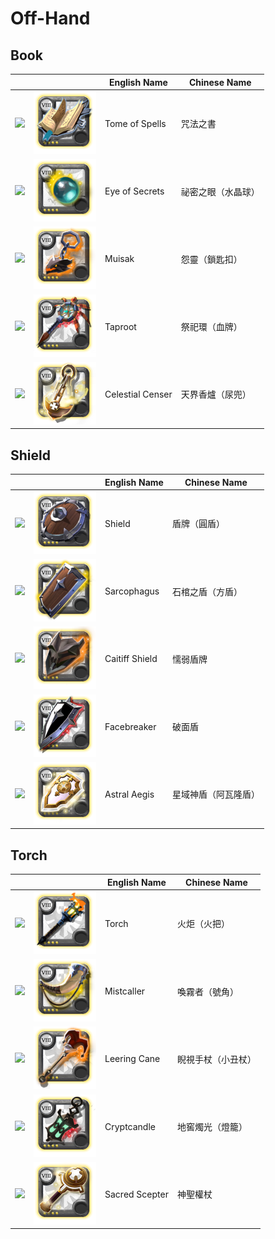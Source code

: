 # Off-Hand

## Book

||| English Name | Chinese Name |
|---|---|---|---|
| ![](https://render.albiononline.com/v1/item/T8_OFF_BOOK@4.png) | ![](../../img/ava/T8_OFF_BOOK@4) | Tome of Spells | 咒法之書 |
| ![](https://render.albiononline.com/v1/item/T8_OFF_ORB_MORGANA@4.png) | ![](../../img/ava/T8_OFF_ORB_MORGANA@4) | Eye of Secrets | 祕密之眼（水晶球） |
| ![](https://render.albiononline.com/v1/item/T8_OFF_DEMONSKULL_HELL@4.png) | ![](../../img/ava/T8_OFF_DEMONSKULL_HELL@4) | Muisak | 怨靈（鎖匙扣） |
| ![](https://render.albiononline.com/v1/item/T8_OFF_TOTEM_KEEPER@4.png) | ![](../../img/ava/T8_OFF_TOTEM_KEEPER@4) | Taproot | 祭祀環（血牌） |
| ![](https://render.albiononline.com/v1/item/T8_OFF_CENSER_AVALON@4.png) | ![](../../img/ava/T8_OFF_CENSER_AVALON@4) | Celestial Censer | 天界香爐（尿兜） |

## Shield

||| English Name | Chinese Name |
|---|---|---|---|
| ![](https://render.albiononline.com/v1/item/T8_OFF_SHIELD@4.png) | ![](../../img/ava/T8_OFF_SHIELD@4) | Shield | 盾牌（圓盾） |
| ![](https://render.albiononline.com/v1/item/T8_OFF_TOWERSHIELD_UNDEAD@4.png) | ![](../../img/ava/T8_OFF_TOWERSHIELD_UNDEAD@4) | Sarcophagus | 石棺之盾（方盾） |
| ![](https://render.albiononline.com/v1/item/T8_OFF_SHIELD_HELL@4.png) | ![](../../img/ava/T8_OFF_SHIELD_HELL@4) | Caitiff Shield | 懦弱盾牌 |
| ![](https://render.albiononline.com/v1/item/T8_OFF_SPIKEDSHIELD_MORGANA@4.png) | ![](../../img/ava/T8_OFF_SPIKEDSHIELD_MORGANA@4) | Facebreaker | 破面盾 |
| ![](https://render.albiononline.com/v1/item/T8_OFF_SHIELD_AVALON@4.png) | ![](../../img/ava/T8_OFF_SHIELD_AVALON@4) | Astral Aegis | 星域神盾（阿瓦隆盾） |

## Torch

||| English Name | Chinese Name |
|---|---|---|---|
| ![](https://render.albiononline.com/v1/item/T8_OFF_TORCH@4.png) | ![](../../img/ava/T8_OFF_TORCH@4) | Torch | 火炬（火把） |
| ![](https://render.albiononline.com/v1/item/T8_OFF_HORN_KEEPER@4.png) | ![](../../img/ava/T8_OFF_HORN_KEEPER@4) | Mistcaller | 喚霧者（號角） |
| ![](https://render.albiononline.com/v1/item/T8_OFF_JESTERCANE_HELL@4.png) | ![](../../img/ava/T8_OFF_JESTERCANE_HELL@4) | Leering Cane | 睨視手杖（小丑杖） |
| ![](https://render.albiononline.com/v1/item/T8_OFF_LAMP_UNDEAD@4.png) | ![](../../img/ava/T8_OFF_LAMP_UNDEAD@4) | Cryptcandle | 地窖燭光（燈籠） |
| ![](https://render.albiononline.com/v1/item/T8_OFF_TALISMAN_AVALON@4.png) | ![](../../img/ava/T8_OFF_TALISMAN_AVALON@4) | Sacred Scepter | 神聖權杖 |
